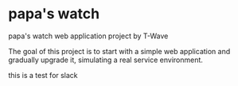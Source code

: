 # papa's watch
papa's watch web application project by T-Wave

The goal of this project is to start with a simple web application and gradually upgrade it, simulating a real service environment.


this is a test for slack